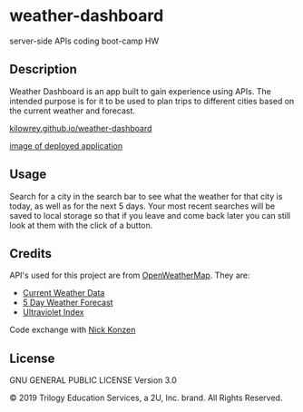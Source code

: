 # weather-dashboard
server-side APIs coding boot-camp HW

## Description

Weather Dashboard is an app built to gain experience using APIs. The intended purpose is for it to be used to plan trips to different cities based on the current weather and forecast.

[kilowrey.github.io/weather-dashboard](https://kilowrey.github.io/weather-dashboard/)

[image of deployed application]()

## Usage

Search for a city in the search bar to see what the weather for that city is today, as well as for the next 5 days. Your most recent searches will be saved to local storage so that if you leave and come back later you can still look at them with the click of a button.

## Credits

API's used for this project are from [OpenWeatherMap](https://openweathermap.org/). They are:
 * [Current Weather Data](https://openweathermap.org/current)
 * [5 Day Weather Forecast](https://openweathermap.org/forecast5)
 * [Ultraviolet Index](https://openweathermap.org/api/uvi)

Code exchange with [Nick Konzen](https://github.com/NTKonzen)

## License

GNU GENERAL PUBLIC LICENSE Version 3.0

© 2019 Trilogy Education Services, a 2U, Inc. brand. All Rights Reserved.